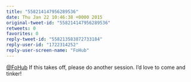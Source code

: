 ```yaml
---
title: "558214147956289536"
date: Thu Jan 22 10:46:38 +0000 2015
original-tweet-id: "558214147956289536"
retweets: 0
favorites: 0
reply-tweet-id: "558213583872733184"
reply-user-id: "1722314252"
reply-user-screen-name: "FoHub"
---
```

<a href="https://twitter.com/FoHub">@FoHub</a> If this takes off, please do another session. I’d love to come and tinker!
